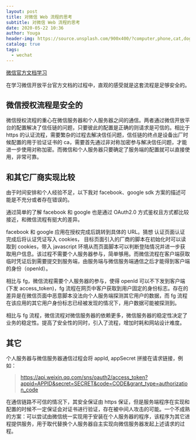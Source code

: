 ```yaml
---
layout: post
title: 对微信 Web 流程的思考
subtitle: 对微信 Web 流程的思考
date: 2020-05-22 10:36
author: Youga
header-img: https://source.unsplash.com/900x400/?computer,phone,cat,dog,
catalog: true
tags:
  - wechat
---
```


[微信官方文档学习](https://leelejia.github.io/2020/05/22/%E5%BE%AE%E4%BF%A1%E5%AE%98%E6%96%B9%E6%96%87%E6%A1%A3%E5%AD%A6%E4%B9%A0/)

在学习微信开放平台官方文档的过程中，直观的感受就是这套流程是足够安全的。

## 微信授权流程是安全的

微信授权流程的重心在微信服务器和个人服务器之间的通信。两者通过微信开放平台的配置解决了信任链的问题，只要彼此的配置是正确的则请求是可信的。相比于 https 的认证流程，需要繁杂的过程去解决信任问题，信任链的终点是设备出厂时候配置的用于验证证书的 ca，需要首先通过非对称加密参与解决信任问题，才能进一步使用对称加密。而微信和个人服务器只要确定了服务端的配置就可以直接使用，非常可靠。

## 和其它厂商实现比较

由于时间安排和个人经验不足，以下我对 facebook、google sdk 方案的描述可能是不充分或者存在错误的。

通过简单的了解 facebook 和 google 也是通过 OAuth2.0 方式鉴权且方式都比较接近，和微信流程有挺大的差异。

facebook 和 google 应用在授权完成后跳转到具体的 URL。猜想 认证页面认证完成后将认证凭证写入 cookies， 目标页面引入的厂商的脚本在初始化时可以读取到 cookies，带入 javascript 环境从而页面脚本可以判断登陆情况并进一步获取用户信息。该过程不需要个人服务器参与，简单够用。而微信流程在客户端获取临时凭证后到需要提交到服务端，由服务端与微信服务端通信之后才能得到客户端的身份（openId）。

相比与 fg，微信流程需要个人服务器的参与，使得 openId 可以不下发到客户端(下发 access_token)，fg 流程在网页中客户获取到用户固定的身份标志。存在的差异是在微信页面中恶意脚本没法向个人服务端探测其它用户的数据，而 fg 流程在该应用的其它用户身份标志已经被发现的情况下，用户数据可能被探测到。

相比与 fg 流程，微信流程对微信服务器的依赖更多，微信服务器的稳定性决定了业务的稳定性。提高了安全性的同时，引入了流程，增加时耗和网站设计难度。

## 其它

个人服务器与微信服务器通信过程会将 appId, appSecret 拼接在请求链接，例如：

> https://api.weixin.qq.com/sns/oauth2/access_token?appid=APPID&secret=SECRET&code=CODE&grant_type=authorization_code

在通信链路不可信的情况下，其安全保证由 https 保证，但是服务端程序在实现和配置的时候不一定保证会对证书进行验证，存在被中间人攻击的可能。一个不成熟的方案：可以尝试由微信统一实现用于安装在个人服务器的程序，该程序为其它进程提供服务，用于取代替换个人服务器自主实现向微信服务器发起上述请求的过程。
